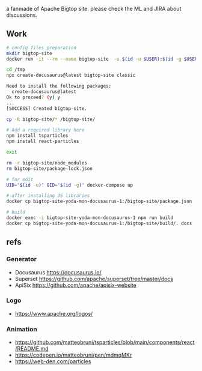 a fanmade of Apache Bigtop site. please check the ML and JIRA about discussions.

## Work
```sh
# config files preparation
mkdir bigtop-site
docker run -it --rm --name bigtop-site  -u $(id -u $USER):$(id -g $USER) -v $(pwd)/bigtop-site:/bigtop-site node:16.16.0-buster bash

cd /tmp
npx create-docusaurus@latest bigtop-site classic

Need to install the following packages:
  create-docusaurus@latest
Ok to proceed? (y) y
...
[SUCCESS] Created bigtop-site.

cp -R bigtop-site/* /bigtop-site/

# Add a required library here
npm install tsparticles
npm install react-particles

exit

rm -r bigtop-site/node_modules
rm bigtop-site/package-lock.json
```

```sh
# for edit
UID="$(id -u)" GID="$(id -g)" docker-compose up
```

```sh
# after installing JS libraries 
docker cp bigtop-site-yoda-mon-docusaurus-1:/bigtop-site/package.json .
```

```sh
# build
docker exec -i bigtop-site-yoda-mon-docusaurus-1 npm run build
docker cp bigtop-site-yoda-mon-docusaurus-1:/bigtop-site/build/. docs
```

## refs
### Generator
- Docusaurus https://docusaurus.io/
- Superset https://github.com/apache/superset/tree/master/docs
- ApiSix https://github.com/apache/apisix-website

### Logo
- https://www.apache.org/logos/

### Animation
- https://github.com/matteobruni/tsparticles/blob/main/components/react/README.md
- https://codepen.io/matteobruni/pen/mdmqMKr
- https://web-den.com/particles